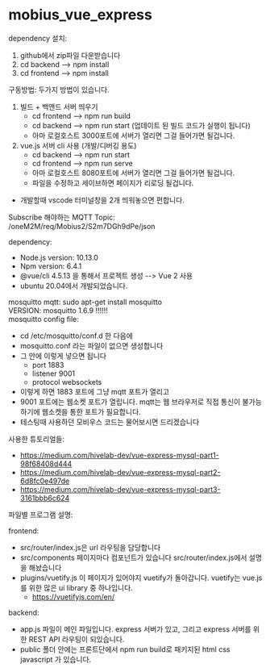 # mobius_vue_express

dependency 설치:
1. github에서 zip파일 다운받습니다
2. cd backend --> npm install
3. cd frontend --> npm install 

구동방법:
두가지 방법이 있습니다.
1. 빌드 + 백앤드 서버 띄우기
   * cd frontend --> npm run build
   * cd backend --> npm run start (업데이트 된 빌드 코드가 실행이 됩니다)
   * 아마 로컬호스트 3000포트에 서버가 열리면 그걸 들어가면 될겁니다. 
2. vue.js 서버 cli 사용 (개발/디버깅 용도)
   * cd backend --> npm run start
   * cd frontend --> npm run serve
   * 아마 로컬호스트 8080포트에 서버가 열리면 그걸 들어가면 될겁니다. 
   * 파일을 수정하고 세이브하면 페이지가 리로딩 될겁니다. 
* 개발할때 vscode 터미널창을 2개 띄워놓으면 편합니다. 


Subscribe 해야하는 MQTT Topic: /oneM2M/req/Mobius2/S2m7DGh9dPe/json


dependency:
* Node.js version: 10.13.0
* Npm version: 6.4.1
* @vue/cli 4.5.13 을 통해서 프로젝트 생성 --> Vue 2 사용
* ubuntu 20.04에서 개발되었습니다. 

mosquitto mqtt: sudo apt-get install mosquitto <br />
VERSION: mosquitto 1.6.9 !!!!!! <br />
mosquitto config file: <br/>
* cd /etc/mosquitto/conf.d 한 다음에
* mosquitto.conf 라는 파일이 없으면 생성합니다 
* 그 안에 이렇게 넣으면 됩니다
  * port 1883
  * listener 9001
  * protocol websockets
* 이렇게 하면 1883 포트에 그냥 mqtt 포트가 열리고
* 9001 포트에는 웹소켓 포트가 열립니다. mqtt는 웹 브라우저로 직접 통신이 불가능하기에 웹소켓을 통한 포트가 필요합니다. 
* 테스팅때 사용하던 모비우스 코드는 물어보시면 드리겠습니다


사용한 튜토리얼들:
* https://medium.com/hivelab-dev/vue-express-mysql-part1-98f68408d444
* https://medium.com/hivelab-dev/vue-express-mysql-part2-6d8fc0e497de
* https://medium.com/hivelab-dev/vue-express-mysql-part3-3161bbb6c624

파일별 프로그램 설명:

frontend:
* src/router/index.js은 url 라우팅을 담당합니다
* src/components 페이지마다 컴포넌트가 있습니다 src/router/index.js에서 설명을 해놨습니다 
* plugins/vuetify.js 이 페이지가 있어야지 vuetify가 돌아갑니다. vuetify는 vue.js를 위한 많은 ui library 중 하나입니다. 
  * https://vuetifyjs.com/en/

backend:
* app.js 파일이 메인 파일입니다. express 서버가 있고, 그리고 express 서버를 위한 REST API 라우팅이 되있습니다.
* public 폴더 안에는 프론트단에서 npm run build로 패키지된 html css javascript 가 있습니다. 

